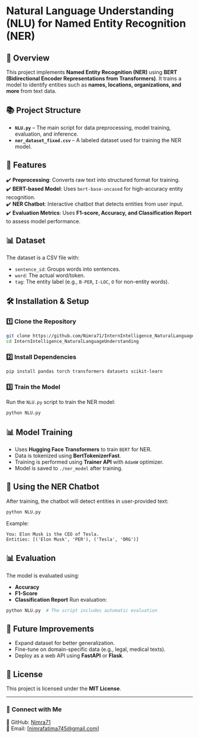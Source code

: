 # Natural Language Understanding (NLU) for Named Entity Recognition (NER)

## 📌 Overview
This project implements **Named Entity Recognition (NER)** using **BERT (Bidirectional Encoder Representations from Transformers)**. It trains a model to identify entities such as **names, locations, organizations, and more** from text data.

## 📚 Project Structure
- **`NLU.py`** – The main script for data preprocessing, model training, evaluation, and inference.
- **`ner_dataset_fixed.csv`** – A labeled dataset used for training the NER model.

## 🔧 Features
✔️ **Preprocessing**: Converts raw text into structured format for training.  
✔️ **BERT-based Model**: Uses `bert-base-uncased` for high-accuracy entity recognition.  
✔️ **NER Chatbot**: Interactive chatbot that detects entities from user input.  
✔️ **Evaluation Metrics**: Uses **F1-score, Accuracy, and Classification Report** to assess model performance.  

## 📊 Dataset
The dataset is a CSV file with:
- `sentence_id`: Groups words into sentences.
- `word`: The actual word/token.
- `tag`: The entity label (e.g., `B-PER`, `I-LOC`, `O` for non-entity words).

## 🛠 Installation & Setup
### **1️⃣ Clone the Repository**
```bash
git clone https://github.com/Nimra71/InternIntelligence_NaturalLanguageUnderstanding.git
cd InternIntelligence_NaturalLanguageUnderstanding
```
### **2️⃣ Install Dependencies**
```bash
pip install pandas torch transformers datasets scikit-learn
```
### **3️⃣ Train the Model**
Run the `NLU.py` script to train the NER model:
```bash
python NLU.py
```

## 📊 Model Training
- Uses **Hugging Face Transformers** to train `BERT` for NER.
- Data is tokenized using **BertTokenizerFast**.
- Training is performed using **Trainer API** with `AdamW` optimizer.
- Model is saved to `./ner_model` after training.

## 🤖 Using the NER Chatbot
After training, the chatbot will detect entities in user-provided text:
```bash
python NLU.py
```
Example:
```
You: Elon Musk is the CEO of Tesla.
Entities: [('Elon Musk', 'PER'), ('Tesla', 'ORG')]
```

## 📊 Evaluation
The model is evaluated using:
- **Accuracy**
- **F1-Score**
- **Classification Report**
Run evaluation:
```bash
python NLU.py  # The script includes automatic evaluation
```

## 🚀 Future Improvements
- Expand dataset for better generalization.
- Fine-tune on domain-specific data (e.g., legal, medical texts).
- Deploy as a web API using **FastAPI** or **Flask**.

## 📝 License
This project is licensed under the **MIT License**.

---

### 🔗 **Connect with Me**
🌟 GitHub: [Nimra71](https://github.com/Nimra71)  
📧 Email: [nimrafatima745@gmail.com]  


